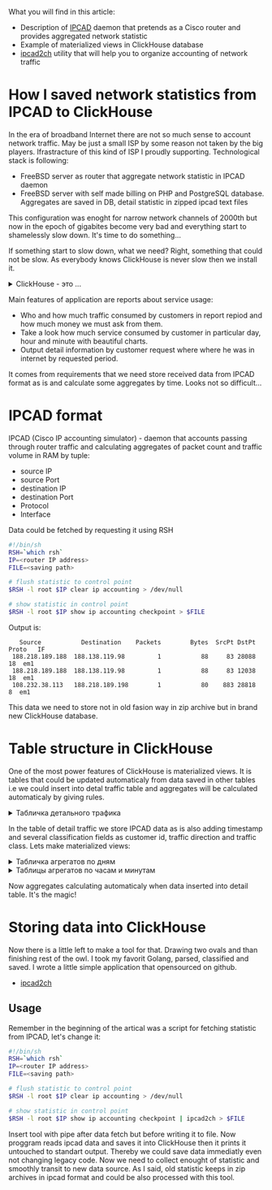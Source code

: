 What you will find in this article:
* Description of [IPCAD](https://lionet.info/ipcad/) daemon that pretends as a Cisco router and provides aggregated network statistic
* Example of materialized views in ClickHouse database
* [ipcad2ch](https://github.com/inkuber/ipcad2ch) utility that will help you to organize accounting of network traffic

# How I saved network statistics from IPCAD to ClickHouse 
In the era of broadband Internet there are not so much sense to account network traffic. May be just a small ISP by some reason not taken by the big players. Ifrastracture of this kind of ISP I proudly supporting. Technological stack is following:

* FreeBSD server as router that aggregate network statistic in IPCAD daemon
* FreeBSD server with self made billing on PHP and PostgreSQL database. Aggregates are saved in DB, detail statistic in zipped ipcad text files

This configuration was enoght for narrow network channels of 2000th but now in the epoch of gigabites become very bad and everything start to shamelessly slow down. It's time to do something...

If something start to slow down, what we need? Right, something that could not be slow. As everybody knows ClickHouse is never slow then we install it.

<details>
  <summary>ClickHouse  - это ...</summary>
  ClickHouse is a database, created in the bowels of russian company Yandex. Most interesting thing in this database is that it is column db, i.e. store datum of tables not by rows how it doing relation databases but by columns. Roughly saying, values of one column stored in one file. This gives advantages in processing data from several columns not reading everything from disk by rows.
</details>

Main features of application are reports about service usage:

* Who and how much traffic consumed by customers in report repiod and how much money we must ask from them.
* Take a look how much service consumed by customer in particular day, hour and minute with beautiful charts.
* Output detail information by customer request where where he was in internet by requested period.

It comes from requirements that we need store received data from IPCAD format as is and calculate some aggregates by time. Looks not so difficult...

# IPCAD format

IPCAD (Cisco IP accounting simulator) - daemon that accounts passing through router traffic and calculating aggregates of packet count and traffic volume in RAM by tuple:

* source IP
* source Port
* destination IP
* destination Port
* Protocol
* Interface

Data could be fetched by requesting it using RSH

```bash
#!/bin/sh
RSH=`which rsh`
IP=<router IP address>
FILE=<saving path>

# flush statistic to control point
$RSH -l root $IP clear ip accounting > /dev/null

# show statistic in control point
$RSH -l root $IP show ip accounting checkpoint > $FILE
```
Output is:

```
   Source           Destination    Packets        Bytes  SrcPt DstPt Proto   IF
 188.218.189.188  188.138.119.98         1           88     83 28088    18  em1
 188.218.189.188  188.138.119.98         1           88     83 12038    18  em1
 108.232.38.113   188.218.189.198        1           80    883 28818     8  em1
```

This data we need to store not in old fasion way in zip archive but in brand new ClickHouse database.

# Table structure in ClickHouse

One of the most power features of ClickHouse is materialized views. It is tables that could be updated automaticaly from data saved in other tables i.e we could insert into detal traffic table and aggregates will be calculated automaticaly by giving rules.

<details>
  <summary>Табличка детального трафика</summary>
  
```sql
CREATE TABLE IF NOT EXISTS details
(
    collected DateTime,
    user_id String,
    dir Enum8('unknown' = 0, 'in' = 1, 'out' = 2),
    class Enum8('unknown' = 0, 'local' = 1, 'peering' = 2, 'internet' = 3, 'multicast' = 4),
    src_ip UInt32,
    src_port UInt16,
    dst_ip UInt32,
    dst_port UInt16,
    packets UInt16,
    bytes UInt32,
    proto UInt8
)
ENGINE = MergeTree
PARTITION BY toYYYYMMDD(collected)
ORDER BY (collected, user_id, dir, class, src_ip, dst_ip, proto)
SETTINGS index_granularity = 8192
```
</details>

In the table of detail traffic we store IPCAD data as is also adding timestamp and several classification fields as customer id, traffic direction and traffic class. Lets make materialized views:

<details>
  <summary>Табличка агрегатов по дням</summary>
  
```sql
CREATE MATERIALIZED VIEW IF NOT EXISTS daily
(
    date Date,
    user_id String,
    class Enum8('unknown' = 0, 'local' = 1, 'peering' = 2, 'internet' = 3, 'multicast' = 4),
    dir Enum8('unknown' = 0, 'in' = 1, 'out' = 2),
    bytes AggregateFunction(sum, UInt32)
)
ENGINE = AggregatingMergeTree()
PARTITION BY toYYYYMM(date)
ORDER BY (date, user_id, class, dir)
SETTINGS index_granularity = 8192 AS
SELECT
    toDate(collected) AS date,
    user_id,
    class,
    dir,
    sumState(bytes) AS bytes
FROM details
GROUP BY
    toDate(collected),
    user_id,
    class,
    dir
```
</details>

<details>
  <summary>Таблицы агрегатов по часам и минутам</summary>
  
```sql
CREATE MATERIALIZED VIEW IF NOT EXISTS hourly
(
    date DateTime,
    user_id String,
    class Enum8('unknown' = 0, 'local' = 1, 'peering' = 2, 'internet' = 3, 'multicast' = 4),
    dir Enum8('unknown' = 0, 'in' = 1, 'out' = 2),
    bytes AggregateFunction(sum, UInt32)
)
ENGINE = AggregatingMergeTree()
PARTITION BY toYYYYMM(date)
ORDER BY (date, user_id, class, dir)
SETTINGS index_granularity = 8192 AS
SELECT
    toStartOfHour(collected) AS date,
    user_id,
    class,
    dir,
    sumState(bytes) AS bytes
FROM details
GROUP BY
    toStartOfHour(collected),
    user_id,
    class,
    dir;

CREATE MATERIALIZED VIEW IF NOT EXISTS minutely
(
    date DateTime,
    user_id String,
    class Enum8('unknown' = 0, 'local' = 1, 'peering' = 2, 'internet' = 3, 'multicast' = 4),
    dir Enum8('unknown' = 0, 'in' = 1, 'out' = 2),
    bytes AggregateFunction(sum, UInt32)
)
ENGINE = AggregatingMergeTree()
PARTITION BY toYYYYMM(date)
ORDER BY (date, user_id, class, dir)
SETTINGS index_granularity = 8192 AS
SELECT
    toStartOfMinute(collected) AS date,
    user_id,
    class,
    dir,
    sumState(bytes) AS bytes
FROM details
GROUP BY
    toStartOfMinute(collected),
    user_id,
    class,
    dir;
```
</details>

Now aggregates calculating automaticaly when data inserted into detail table. It's the magic!

# Storing data into ClickHouse
Now there is a little left to make a tool for that. Drawing two ovals and than finishing rest of the owl. I took my favorit Golang, parsed, classified and saved. I wrote a little simple application that opensourced on github.

* [ipcad2ch](https://github.com/inkuber/ipcad2ch)

## Usage
Remember in the beginning of the artical was a script for fetching statistic from IPCAD, let's change it:

```bash
#!/bin/sh
RSH=`which rsh`
IP=<router IP address>
FILE=<saving path>

# flush statistic to control point
$RSH -l root $IP clear ip accounting > /dev/null

# show statistic in control point
$RSH -l root $IP show ip accounting checkpoint | ipcad2ch > $FILE
```

Insert tool with pipe after data fetch but before writing it to file. Now proggram reads ipcad data and saves it into ClickHouse then it prints it untouched to standart output. Thereby we could save data immediatly even not changing legacy code. Now we need to collect enought of statistic and smoothly transit to new data source. As I said, old statistic keeps in zip archives in ipcad format and could be also processed with this tool.
